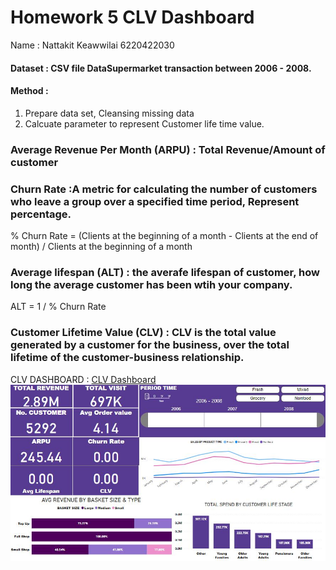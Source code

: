 #   Homework 5 CLV Dashboard
Name : Nattakit Keawwilai        6220422030
#### Dataset : CSV file DataSupermarket transaction between 2006 - 2008.

#### Method : 
 1) Prepare data set, Cleansing missing data   
 2) Calcuate parameter to represent Customer life time value.
 
 ### Average Revenue Per Month (ARPU) : Total Revenue/Amount of customer
 ### Churn Rate :A metric for calculating the number of customers who leave a group over a specified time period, Represent percentage.
 % Churn Rate = (Clients at the beginning of a month - Clients at the end of month) 
                            / Clients at the beginning of a month
 ### Average lifespan (ALT) : the averafe lifespan of customer, how long the average customer has been wtih your company.
 ALT = 1 / % Churn Rate
 ### Customer Lifetime Value (CLV) : CLV is the total value generated by a customer for the business, over the total lifetime of the customer-business relationship.
 
 CLV DASHBOARD : [CLV Dashboard](https://github.com/NKSnack/BADS-7105/blob/main/Homework%2005/Supermarket_Dashboard.pbix)
![Screenshot](dashboard.JPG)
